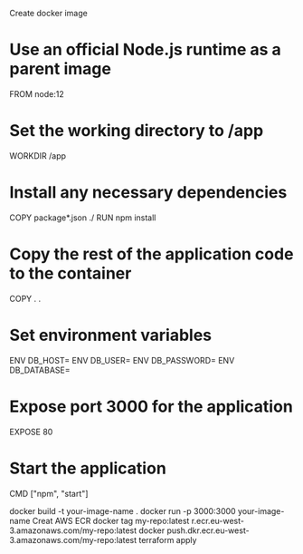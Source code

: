 Create docker image 

# Use an official Node.js runtime as a parent image
FROM node:12

# Set the working directory to /app
WORKDIR /app

# Install any necessary dependencies
COPY package*.json ./
RUN npm install

# Copy the rest of the application code to the container
COPY . .

# Set environment variables
ENV DB_HOST=<your RDS host>
ENV DB_USER=<your RDS username>
ENV DB_PASSWORD=<your RDS password>
ENV DB_DATABASE=<your RDS database>

# Expose port 3000 for the application
EXPOSE 80

# Start the application
CMD ["npm", "start"]



docker build -t your-image-name .
docker run -p 3000:3000 your-image-name
Creat AWS ECR
docker tag my-repo:latest r.ecr.eu-west-3.amazonaws.com/my-repo:latest
docker push.dkr.ecr.eu-west-3.amazonaws.com/my-repo:latest
terraform apply



